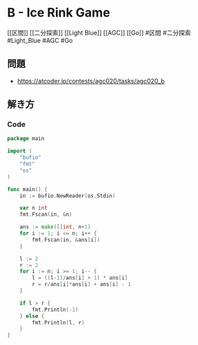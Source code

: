 # B - Ice Rink Game
[[区間]] [[二分探索]] [[Light Blue]] [[AGC]] [[Go]]
#区間 #二分探索 #Light_Blue #AGC #Go 

## 問題
- https://atcoder.jp/contests/agc020/tasks/agc020_b

## 解き方
### Code
```go
package main

import (
	"bufio"
	"fmt"
	"os"
)

func main() {
	in := bufio.NewReader(os.Stdin)

	var n int
	fmt.Fscan(in, &n)

	ans := make([]int, n+1)
	for i := 1; i <= n; i++ {
		fmt.Fscan(in, &ans[i])
	}

	l := 2
	r := 2
	for i := n; i >= 1; i-- {
		l = ((l-1)/ans[i] + 1) * ans[i]
		r = r/ans[i]*ans[i] + ans[i] - 1
	}

	if l > r {
		fmt.Println(-1)
	} else {
		fmt.Println(l, r)
	}
}
```